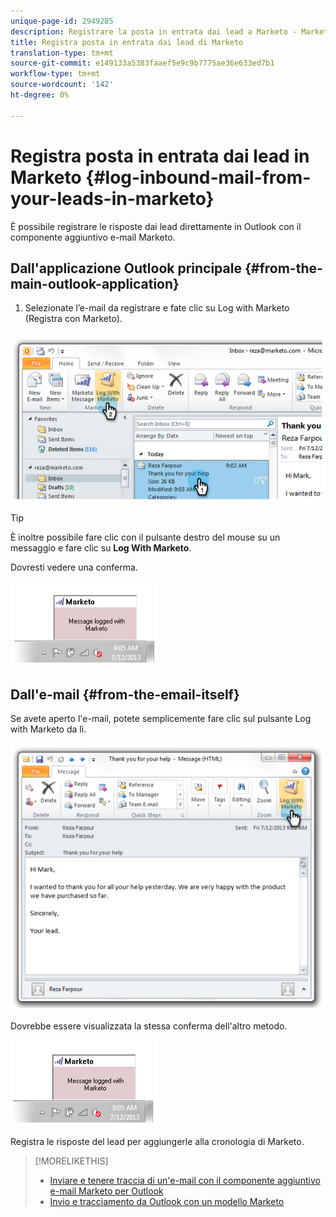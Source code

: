 ```yaml
---
unique-page-id: 2949285
description: Registrare la posta in entrata dai lead a Marketo - Marketo Docs - Documentazione prodotto
title: Registra posta in entrata dai lead di Marketo
translation-type: tm+mt
source-git-commit: e149133a5383faaef5e9c9b7775ae36e633ed7b1
workflow-type: tm+mt
source-wordcount: '142'
ht-degree: 0%

---
```



# Registra posta in entrata dai lead in Marketo {#log-inbound-mail-from-your-leads-in-marketo}

È possibile registrare le risposte dai lead direttamente in Outlook con il componente aggiuntivo e-mail Marketo.

## Dall&#39;applicazione Outlook principale {#from-the-main-outlook-application}

1. Selezionate l’e-mail da registrare e fate clic su Log with Marketo (Registra con Marketo).

![](assets/image2014-9-23-17-3a12-3a44.png)

>[!TIP]
>
>È inoltre possibile fare clic con il pulsante destro del mouse su un messaggio e fare clic su **Log With Marketo**.

Dovresti vedere una conferma.

![](assets/image2014-9-23-17-3a13-3a39.png)

## Dall&#39;e-mail {#from-the-email-itself}

Se avete aperto l&#39;e-mail, potete semplicemente fare clic sul pulsante Log with Marketo da lì.

![](assets/image2014-9-23-17-3a14-3a14.png)

Dovrebbe essere visualizzata la stessa conferma dell&#39;altro metodo.

![](assets/image2014-9-23-17-3a14-3a29.png)

Registra le risposte del lead per aggiungerle alla cronologia di Marketo.

>[!MORELIKETHIS]
>
>* [Inviare e tenere traccia di un&#39;e-mail con il componente aggiuntivo e-mail Marketo per Outlook](../../../product-docs/marketo-sales-insight/msi-outlook-plugin/send-and-track-an-email-with-the-email-add-in-for-outlook.md)
>* [Invio e tracciamento da Outlook con un modello Marketo](../../../product-docs/marketo-sales-insight/msi-outlook-plugin/send-and-track-from-outlook-using-a-marketo-template.md)

>



